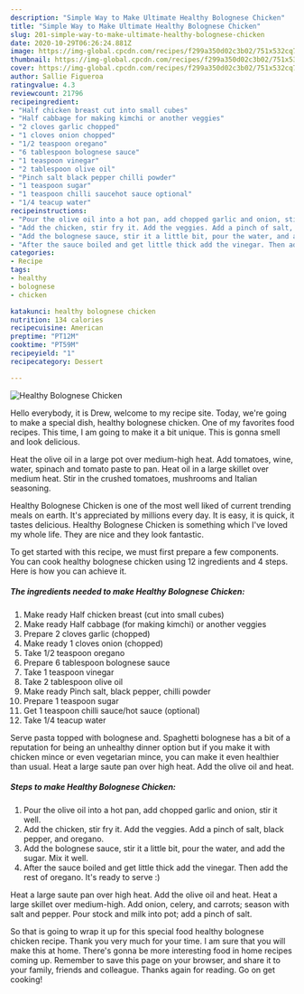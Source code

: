 ```yaml
---
description: "Simple Way to Make Ultimate Healthy Bolognese Chicken"
title: "Simple Way to Make Ultimate Healthy Bolognese Chicken"
slug: 201-simple-way-to-make-ultimate-healthy-bolognese-chicken
date: 2020-10-29T06:26:24.881Z
image: https://img-global.cpcdn.com/recipes/f299a350d02c3b02/751x532cq70/healthy-bolognese-chicken-recipe-main-photo.jpg
thumbnail: https://img-global.cpcdn.com/recipes/f299a350d02c3b02/751x532cq70/healthy-bolognese-chicken-recipe-main-photo.jpg
cover: https://img-global.cpcdn.com/recipes/f299a350d02c3b02/751x532cq70/healthy-bolognese-chicken-recipe-main-photo.jpg
author: Sallie Figueroa
ratingvalue: 4.3
reviewcount: 21796
recipeingredient:
- "Half chicken breast cut into small cubes"
- "Half cabbage for making kimchi or another veggies"
- "2 cloves garlic chopped"
- "1 cloves onion chopped"
- "1/2 teaspoon oregano"
- "6 tablespoon bolognese sauce"
- "1 teaspoon vinegar"
- "2 tablespoon olive oil"
- "Pinch salt black pepper chilli powder"
- "1 teaspoon sugar"
- "1 teaspoon chilli saucehot sauce optional"
- "1/4 teacup water"
recipeinstructions:
- "Pour the olive oil into a hot pan, add chopped garlic and onion, stir it well."
- "Add the chicken, stir fry it. Add the veggies. Add a pinch of salt, black pepper, and oregano."
- "Add the bolognese sauce, stir it a little bit, pour the water, and add the sugar. Mix it well."
- "After the sauce boiled and get little thick add the vinegar. Then add the rest of oregano. It&#39;s ready to serve :)"
categories:
- Recipe
tags:
- healthy
- bolognese
- chicken

katakunci: healthy bolognese chicken 
nutrition: 134 calories
recipecuisine: American
preptime: "PT12M"
cooktime: "PT59M"
recipeyield: "1"
recipecategory: Dessert

---
```



![Healthy Bolognese Chicken](https://img-global.cpcdn.com/recipes/f299a350d02c3b02/751x532cq70/healthy-bolognese-chicken-recipe-main-photo.jpg)

Hello everybody, it is Drew, welcome to my recipe site. Today, we're going to make a special dish, healthy bolognese chicken. One of my favorites food recipes. This time, I am going to make it a bit unique. This is gonna smell and look delicious.

Heat the olive oil in a large pot over medium-high heat. Add tomatoes, wine, water, spinach and tomato paste to pan. Heat oil in a large skillet over medium heat. Stir in the crushed tomatoes, mushrooms and Italian seasoning.

Healthy Bolognese Chicken is one of the most well liked of current trending meals on earth. It's appreciated by millions every day. It is easy, it is quick, it tastes delicious. Healthy Bolognese Chicken is something which I've loved my whole life. They are nice and they look fantastic.


To get started with this recipe, we must first prepare a few components. You can cook healthy bolognese chicken using 12 ingredients and 4 steps. Here is how you can achieve it.

<!--inarticleads1-->

##### The ingredients needed to make Healthy Bolognese Chicken:

1. Make ready Half chicken breast (cut into small cubes)
1. Make ready Half cabbage (for making kimchi) or another veggies
1. Prepare 2 cloves garlic (chopped)
1. Make ready 1 cloves onion (chopped)
1. Take 1/2 teaspoon oregano
1. Prepare 6 tablespoon bolognese sauce
1. Take 1 teaspoon vinegar
1. Take 2 tablespoon olive oil
1. Make ready Pinch salt, black pepper, chilli powder
1. Prepare 1 teaspoon sugar
1. Get 1 teaspoon chilli sauce/hot sauce (optional)
1. Take 1/4 teacup water


Serve pasta topped with bolognese and. Spaghetti bolognese has a bit of a reputation for being an unhealthy dinner option but if you make it with chicken mince or even vegetarian mince, you can make it even healthier than usual. Heat a large saute pan over high heat. Add the olive oil and heat. 

<!--inarticleads2-->

##### Steps to make Healthy Bolognese Chicken:

1. Pour the olive oil into a hot pan, add chopped garlic and onion, stir it well.
1. Add the chicken, stir fry it. Add the veggies. Add a pinch of salt, black pepper, and oregano.
1. Add the bolognese sauce, stir it a little bit, pour the water, and add the sugar. Mix it well.
1. After the sauce boiled and get little thick add the vinegar. Then add the rest of oregano. It&#39;s ready to serve :)


Heat a large saute pan over high heat. Add the olive oil and heat. Heat a large skillet over medium-high. Add onion, celery, and carrots; season with salt and pepper. Pour stock and milk into pot; add a pinch of salt. 

So that is going to wrap it up for this special food healthy bolognese chicken recipe. Thank you very much for your time. I am sure that you will make this at home. There's gonna be more interesting food in home recipes coming up. Remember to save this page on your browser, and share it to your family, friends and colleague. Thanks again for reading. Go on get cooking!
